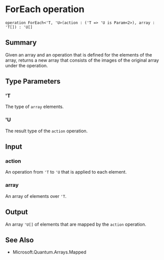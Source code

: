 # ForEach operation

`operation ForEach<'T, 'U>(action : ('T => 'U is Param<2>), array : 'T[]) : 'U[]`

## Summary
Given an array and an operation that is defined
for the elements of the array, returns a new array that consists
of the images of the original array under the operation.

## Type Parameters
### 'T
The type of `array` elements.
### 'U
The result type of the `action` operation.

## Input
### action
An operation from `'T` to `'U` that is applied to each element.
### array
An array of elements over `'T`.

## Output
An array `'U[]` of elements that are mapped by the `action` operation.

## See Also
- Microsoft.Quantum.Arrays.Mapped
